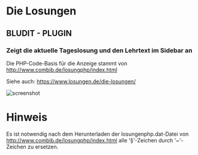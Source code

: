 # Die Losungen
## BLUDIT - PLUGIN 
### Zeigt die aktuelle Tageslosung und den Lehrtext im Sidebar an

Die PHP-Code-Basis für die Anzeige stammt von http://www.combib.de/losungphp/index.html

Siehe auch: https://www.losungen.de/die-losungen/

![screenshot](screenshot.png)

# Hinweis
Es ist notwendig nach dem Herunterladen der losungenphp.dat-Datei von http://www.combib.de/losungphp/index.html alle '§'-Zeichen durch '~'-Zeichen zu ersetzen.
